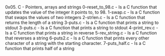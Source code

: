 0x05. C - Pointers, arrays and strings
0-reset_to_98.c - Is a C function that updates the value of the integer it points to, to 98.
1-swap.c - Is a C function that swaps the values of two integers
2-strlen.c - Is a C function that returns the length of a string
3-puts.c - Is a C function that prints a string to stdout
3-puts.c - Is a C function that prints a string to stdout
4-print_rev.c - Is a C function that prints a string in reverse
5-rev_string.c - Is a C function that reverses a string
6-puts2.c - Is a C function that prints every other character of a string with the starting character.
7-puts_half.c - Is a C function that prints half of a string
